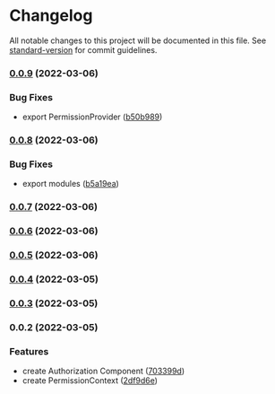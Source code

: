 # Changelog

All notable changes to this project will be documented in this file. See [standard-version](https://github.com/conventional-changelog/standard-version) for commit guidelines.

### [0.0.9](https://github.com/synzhang/react-permission/compare/v0.0.8...v0.0.9) (2022-03-06)


### Bug Fixes

* export PermissionProvider ([b50b989](https://github.com/synzhang/react-permission/commit/b50b9895b0517a939815111dc81550c73b4d1d32))

### [0.0.8](https://github.com/synzhang/react-permission/compare/v0.0.7...v0.0.8) (2022-03-06)


### Bug Fixes

* export modules ([b5a19ea](https://github.com/synzhang/react-permission/commit/b5a19ea1ec14a8c2946d133a81493c1b869c11ed))

### [0.0.7](https://github.com/synzhang/react-permission/compare/v0.0.6...v0.0.7) (2022-03-06)

### [0.0.6](https://github.com/synzhang/react-permission/compare/v0.0.5...v0.0.6) (2022-03-06)

### [0.0.5](https://github.com/synzhang/react-permission/compare/v0.0.4...v0.0.5) (2022-03-06)

### [0.0.4](https://github.com/synzhang/react-permission/compare/v0.0.3...v0.0.4) (2022-03-05)

### [0.0.3](https://github.com/synzhang/react-permission/compare/v0.0.2...v0.0.3) (2022-03-05)

### 0.0.2 (2022-03-05)


### Features

* create Authorization Component ([703399d](https://github.com/synzhang/react-permission/commit/703399d8d7b942ed4693be011f9cdc5a8e92fa45))
* create PermissionContext ([2df9d6e](https://github.com/synzhang/react-permission/commit/2df9d6ea9cdc8e737289f0f0e1d238d831137f66))
